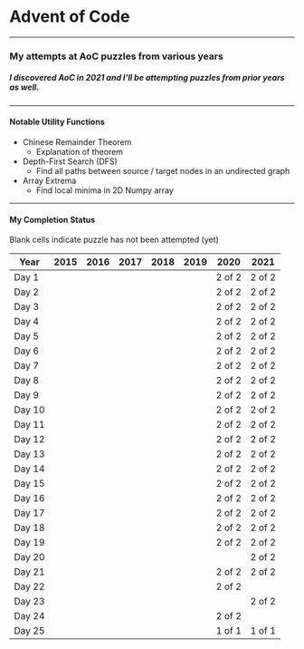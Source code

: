 # Advent of Code
---

### My attempts at AoC puzzles from various years
##### I discovered AoC in 2021 and I'll be attempting puzzles from prior years as well.

---

#### Notable Utility Functions
- Chinese Remainder Theorem
    - Explanation of theorem
- Depth-First Search (DFS)
    - Find all paths between source / target nodes in an undirected graph
- Array Extrema
    - Find local minima in 2D Numpy array
    
---

#### My Completion Status
Blank cells indicate puzzle has not been attempted (yet)

| Year | 2015 | 2016 | 2017 | 2018 | 2019 | 2020 | 2021 |
| ---- | ---- | ---- | ---- | ---- | ---- | ---- | ---- |
| Day 1 |   |  |  |  |  | 2 of 2 | 2 of 2 |
| Day 2 |  |  |  |  |  | 2 of 2 | 2 of 2 |
| Day 3 |  |  |  |  |  | 2 of 2 | 2 of 2 |
| Day 4 |  |  |  |  |  | 2 of 2 | 2 of 2 |
| Day 5 |  |  |  |  |  | 2 of 2 | 2 of 2 |
| Day 6 |  |  |  |  |  | 2 of 2 | 2 of 2 |
| Day 7 |  |  |  |  |  | 2 of 2 | 2 of 2 |
| Day 8 |  |  |  |  |  | 2 of 2 | 2 of 2 |
| Day 9 |  |  |  |  |  | 2 of 2 | 2 of 2 |
| Day 10 |  |  |  |  |  | 2 of 2 | 2 of 2 |
| Day 11 |  |  |  |  |  | 2 of 2 | 2 of 2 |
| Day 12 |  |  |  |  |  | 2 of 2 | 2 of 2 |
| Day 13 |  |  |  |  |  | 2 of 2 | 2 of 2 |
| Day 14 |  |  |  |  |  | 2 of 2 | 2 of 2 |
| Day 15 |  |  |  |  |  | 2 of 2 | 2 of 2 |
| Day 16 |  |  |  |  |  | 2 of 2 | 2 of 2 |
| Day 17 |  |  |  |  |  | 2 of 2 | 2 of 2 |
| Day 18 |  |  |  |  |  | 2 of 2 | 2 of 2 |
| Day 19 |  |  |  |  |  | 2 of 2 | 2 of 2 |
| Day 20 |  |  |  |  |  |  | 2 of 2 |
| Day 21 |  |  |  |  |  | 2 of 2 | 2 of 2 |
| Day 22 |  |  |  |  |  | 2 of 2 |  |
| Day 23 |  |  |  |  |  |  | 2 of 2 |
| Day 24 |  |  |  |  |  | 2 of 2 |  |
| Day 25 |  |  |  |  |  | 1 of 1 | 1 of 1 |

